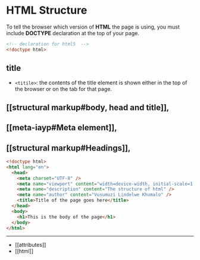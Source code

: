 # HTML Structure

To tell the browser which version of **HTML** the page is using, you must include **DOCTYPE** declaration at the top of your page.

```html
<!-- declaration for html5  -->
<!doctype html>
```

## title

- `<titile>`: the contents of the title element is shown either in the top of the browser or on the tab for that page.

## [[structural markup#body, head and title]],

## [[meta-iayp#Meta element]],

## [[structural markup#Headings]],


```html
<!doctype html>
<html lang="en">
  <head>
    <meta charset="UTF-8" />
    <meta name="viewport" content="width=device-width, initial-scale=1.0" />
    <meta name="description" content="The structure of html" />
    <meta name="author" content="Vusumuzi Lindelwe Khumalo" />
    <title>Title of the page goes here</title>
  </head>
  <body>
    <h1>This is the body of the page</h1>
  </body>
</html>
```

---

- [[attributes]]
- [[html]]
